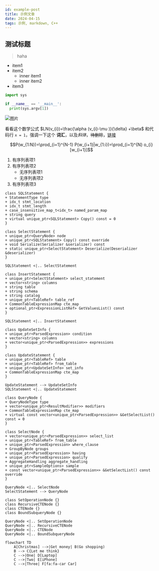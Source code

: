 ```yaml
---
id: example-post
title: 示例文章
date: 2024-04-15
tags: 示例, markdown, C++
---
```


## 测试标题

>haha
>
- item1
- item2
  - inner item1
  - inner item2
- item3

```python
import sys

if __name__ == '__main__':
  print(sys.argv[1])
```

![图片](https://www.allthingsdistributed.com/images/reinvent2012.jpg)

看看这个数学公式 $LN(v_{i})=\frac{\alpha (v_{i}-\mu )}{\delta} +\beta$ 和代码行 `x = 1`，强调一下这个 **词汇**，以及*斜体*，~~待删除~~，[链接](https://note.pdd.net/doc/852312045147635712)

$$P(w_{1:N})=\prod_{i=1}^{N-1} P(w_{i+1}|w_{1:i})=\prod_{i=1}^{N} o_{i}[w_{i+1}]$$

1. 有序列表项1
2. 有序列表项2
   - 无序列表项1
   - 无序列表项2
3. 有序列表项3

```plantuml-svg
class SQLStatement {
+ StatementType type
+ idx_t stmt_location
+ idx_t stmt_length
+ case_insensitive_map_t<idx_t> named_param_map
+ string query
+ virtual unique_ptr<SQLStatement> Copy() const = 0
}

class SelectStatement {
+ unique_ptr<QueryNode> node
+ unique_ptr<SQLStatement> Copy() const override
+ void Serialize(Serializer &serializer) const
+ static unique_ptr<SelectStatement> Deserialize(Deserializer &deserializer)
}

SQLStatement <|.. SelectStatement

class InsertStatement {
+ unique_ptr<SelectStatement> select_statement
+ vector<string> columns
+ string table
+ string schema
+ string catalog
+ unique_ptr<TableRef> table_ref
+ CommonTableExpressionMap cte_map
+ optional_ptr<ExpressionListRef> GetValuesList() const
}

SQLStatement <|.. InsertStatement

class UpdateSetInfo {
+ unique_ptr<ParsedExpression> condition
+ vector<string> columns
+ vector<unique_ptr<ParsedExpression>> expressions
}

class UpdateStatement {
+ unique_ptr<TableRef> table
+ unique_ptr<TableRef> from_table
+ unique_ptr<UpdateSetInfo> set_info
+ CommonTableExpressionMap cte_map
}

UpdateStatement --> UpdateSetInfo
SQLStatement <|.. UpdateStatement

class QueryNode {
+ QueryNodeType type
+ vector<unique_ptr<ResultModifier>> modifiers
+ CommonTableExpressionMap cte_map
+ virtual const vector<unique_ptr<ParsedExpression>> &GetSelectList() const = 0
}

class SelectNode {
+ vector<unique_ptr<ParsedExpression>> select_list
+ unique_ptr<TableRef> from_table
+ unique_ptr<ParsedExpression> where_clause
+ GroupByNode groups
+ unique_ptr<ParsedExpression> having
+ unique_ptr<ParsedExpression> qualify
+ AggregateHandling aggregate_handling
+ unique_ptr<SampleOptions> sample
+ const vector<unique_ptr<ParsedExpression>> &GetSelectList() const override
}

QueryNode <|.. SelectNode
SelectStatement --> QueryNode

class SetOperationNode {}
class RecursiveCTENode {}
class CTENode {}
class BoundSubqueryNode {}

QueryNode <|.. SetOperationNode
QueryNode <|.. RecursiveCTENode
QueryNode <|.. CTENode
QueryNode <|.. BoundSubqueryNode
```

```mermaid
flowchart TD
    A[Christmas] -->|Get money| B(Go shopping)
    B --> C{Let me think}
    C -->|One| D[Laptop]
    C -->|Two| E[iPhone]
    C -->|Three| F[fa:fa-car Car]
```